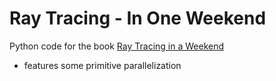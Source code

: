 # Ray Tracing - In One Weekend

Python code for the book [Ray Tracing in a Weekend](https://drive.google.com/drive/folders/14yayBb9XiL16lmuhbYhhvea8mKUUK77W)

- features some primitive parallelization

